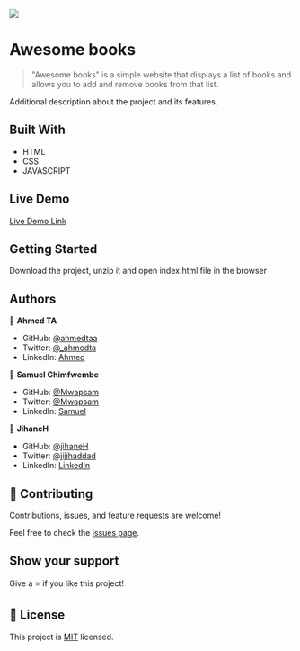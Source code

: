 ![](https://img.shields.io/badge/Microverse-blueviolet)

# Awesome books

> "Awesome books" is a simple website that displays a list of books and allows you to add and remove books from that list.


Additional description about the project and its features.

## Built With

- HTML
- CSS
- JAVASCRIPT

## Live Demo

[Live Demo Link](https://jihaneh.github.io/AwesomeBooksModule/)

## Getting Started

Download the project, unzip it and open index.html file in the browser

## Authors

👤 **Ahmed TA**

- GitHub: [@ahmedtaa](https://github.com/ahmedtaa)
- Twitter: [@\_ahmedta](https://twitter.com/_ahmedta)
- LinkedIn: [Ahmed](https://www.linkedin.com/in/ahmed-el-rakhawy-822ba225/)

👤 **Samuel Chimfwembe**

- GitHub: [@Mwapsam](https://github.com/Mwapsam)
- Twitter: [@Mwapsam](https://github.com/Mwapsam)
- LinkedIn: [Samuel](https://www.linkedin.com/in/mwape-samuel-09a688110/)

👤 **JihaneH**

- GitHub: [@jihaneH](https://github.com/jihaneH)
- Twitter: [@jijihaddad](https://twitter.com/jijihaddad)
- LinkedIn: [LinkedIn](https://linkedin.com/in/jihane-haddad/)

## 🤝 Contributing

Contributions, issues, and feature requests are welcome!

Feel free to check the [issues page](../../issues/).

## Show your support

Give a ⭐️ if you like this project!

## 📝 License

This project is [MIT](./MIT.md) licensed.
